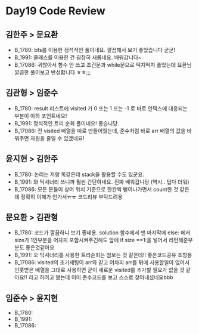 # Day19 Code Review

## 김한주 > 문요환
- B_1780: bfs를 이용한 정석적인 풀이네요. 깔끔해서 보기 좋았습니다 굳굳!
- B_1991: 클래스를 이용한 건 굉장히 새롭네요. 배워갑니다~
- B_17086: 귀찮아서 함수 안 쓰고 조건문과 while문으로 떡지떡지 풀었는데 요환님 깔끔한 풀이보고 반성합니다 ㅎㅎ;;;

## 김관형 > 임준수
- B_1780: result 리스트에 visited 가 0 또는 1 또는 -1 로 바로 인덱스에 대응되는 부분이 아하 포인트네요!
- B_1991: 정석적인 트리 순회 풀이네요! 좋습니당.
- B_17086: 전 visited 배열을 따로 만들어줬는데, 준수처럼 바로 arr 배열의 값을 바꿔주면 자원을 줄일 수 있겠네요!

## 윤지현 > 김한주
- B_1780: 논리는 저랑 똑같은데 stack을 활용할 수도 있군요.
- B_1991: 와 딕셔너리 쓰니까 훨씬 간단하네요. 진짜 배워갑니당 (역시.. 덥다 더워)
- B_17086: 모든 분들이 상어 위치 기준으로 한칸씩 뻗어나가면서 count한 것 같은데 정확히 이해가 안가서ㅠㅠ 코드리뷰 부탁드려용

## 문요환 > 김관형
- B_1780: 코드가 깔끔하니 보기 좋네용. solution 함수에서 맨 마지막에 else: 에서 size가 1인부분을 어차피 포함시켜주긴해도 앞에 if size ==1:을 넣어서 리턴해준부분도 좋은것같아요
- B_1991: 오 딕셔너리를 사용한 트리순회는 첨보는 것 같은데!! 좋은코드공유 조항용
- B_17086: visited의 초기세팅이 arr와 같고 어차피 arr를 뒤에 사용할일이 없어서 인풋받은 배열을 그대로 사용하면 굳이 새로운 visited를 추가할 필요가 없을 것 같아요!! 라고 하려고 했는데 이미 준수코드를 보고 스스로 찾아내셨네요bbb

## 임준수 > 윤지현
- B_1780:
- B_1991:
- B_17086: 
